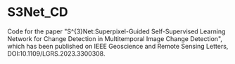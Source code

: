 # S3Net_CD
Code for the paper "S^{3}Net:Superpixel-Guided Self-Supervised Learning Network for Change Detection in Multitemporal Image Change Detection", which has been published on IEEE Geoscience and Remote Sensing Letters, DOI:10.1109/LGRS.2023.3300308.
